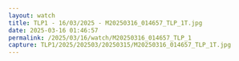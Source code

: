 ```yaml
---
layout: watch
title: TLP1 - 16/03/2025 - M20250316_014657_TLP_1T.jpg
date: 2025-03-16 01:46:57
permalink: /2025/03/16/watch/M20250316_014657_TLP_1
capture: TLP1/2025/202503/20250315/M20250316_014657_TLP_1T.jpg
---
```

